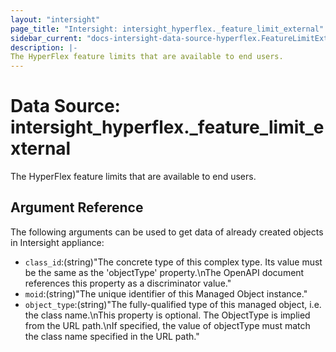 ```yaml
---
layout: "intersight"
page_title: "Intersight: intersight_hyperflex._feature_limit_external"
sidebar_current: "docs-intersight-data-source-hyperflex.FeatureLimitExternal"
description: |-
The HyperFlex feature limits that are available to end users.
---
```


# Data Source: intersight_hyperflex._feature_limit_external
The HyperFlex feature limits that are available to end users.
## Argument Reference
The following arguments can be used to get data of already created objects in Intersight appliance:
* `class_id`:(string)"The concrete type of this complex type. Its value must be the same as the 'objectType' property.\nThe OpenAPI document references this property as a discriminator value."
* `moid`:(string)"The unique identifier of this Managed Object instance."
* `object_type`:(string)"The fully-qualified type of this managed object, i.e. the class name.\nThis property is optional. The ObjectType is implied from the URL path.\nIf specified, the value of objectType must match the class name specified in the URL path."
